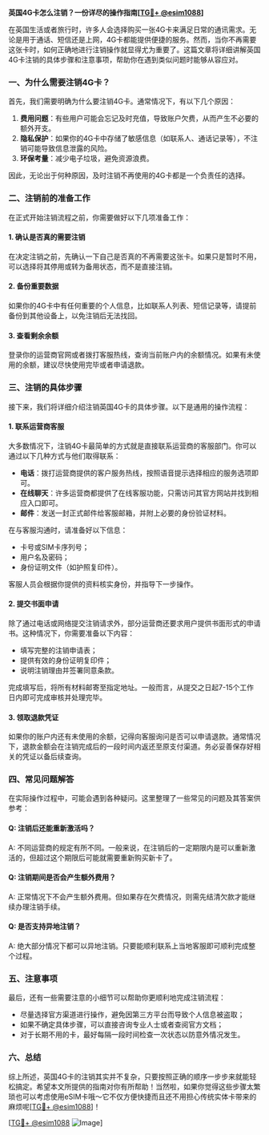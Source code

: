 **英国4G卡怎么注销？一份详尽的操作指南[[TG💪+ @esim1088](https://t.me/s/esim1088)]**

在英国生活或者旅行时，许多人会选择购买一张4G卡来满足日常的通讯需求。无论是用于通话、短信还是上网，4G卡都能提供便捷的服务。然而，当你不再需要这张卡时，如何正确地进行注销操作就显得尤为重要了。这篇文章将详细讲解英国4G卡注销的具体步骤和注意事项，帮助你在遇到类似问题时能够从容应对。

### 一、为什么需要注销4G卡？

首先，我们需要明确为什么要注销4G卡。通常情况下，有以下几个原因：

1. **费用问题**：有些用户可能会忘记及时充值，导致账户欠费，从而产生不必要的额外开支。
2. **隐私保护**：如果你的4G卡中存储了敏感信息（如联系人、通话记录等），不注销可能导致信息泄露的风险。
3. **环保考量**：减少电子垃圾，避免资源浪费。

因此，无论出于何种原因，及时注销不再使用的4G卡都是一个负责任的选择。

### 二、注销前的准备工作

在正式开始注销流程之前，你需要做好以下几项准备工作：

#### 1. 确认是否真的需要注销

在决定注销之前，先确认一下自己是否真的不再需要这张卡。如果只是暂时不用，可以选择将其停用或转为备用状态，而不是直接注销。

#### 2. 备份重要数据

如果你的4G卡中有任何重要的个人信息，比如联系人列表、短信记录等，请提前备份到其他设备上，以免注销后无法找回。

#### 3. 查看剩余余额

登录你的运营商官网或者拨打客服热线，查询当前账户内的余额情况。如果有未使用的余额，建议尽快使用完毕或者申请退款。

### 三、注销的具体步骤

接下来，我们将详细介绍注销英国4G卡的具体步骤。以下是通用的操作流程：

#### 1. 联系运营商客服

大多数情况下，注销4G卡最简单的方式就是直接联系运营商的客服部门。你可以通过以下几种方式与他们取得联系：

- **电话**：拨打运营商提供的客户服务热线，按照语音提示选择相应的服务选项即可。
- **在线聊天**：许多运营商都提供了在线客服功能，只需访问其官方网站并找到相应入口即可。
- **邮件**：发送一封正式邮件给客服邮箱，并附上必要的身份验证材料。

在与客服沟通时，请准备好以下信息：
- 卡号或SIM卡序列号；
- 用户名及密码；
- 身份证明文件（如护照复印件）。

客服人员会根据你提供的资料核实身份，并指导下一步操作。

#### 2. 提交书面申请

除了通过电话或网络提交注销请求外，部分运营商还要求用户提供书面形式的申请书。这种情况下，你需要准备以下内容：

- 填写完整的注销申请表；
- 提供有效的身份证明复印件；
- 说明注销理由并签署同意条款。

完成填写后，将所有材料邮寄至指定地址。一般而言，从提交之日起7-15个工作日内即可完成审核并处理完毕。

#### 3. 领取退款凭证

如果你的账户内还有未使用的余额，记得向客服询问是否可以申请退款。通常情况下，退款金额会在注销完成后的一段时间内返还至原支付渠道。务必妥善保存好相关的凭证以备后续查询。

### 四、常见问题解答

在实际操作过程中，可能会遇到各种疑问。这里整理了一些常见的问题及其答案供参考：

#### Q: 注销后还能重新激活吗？
A: 不同运营商的规定有所不同。一般来说，在注销后的一定期限内是可以重新激活的，但超过这个期限后可能就需要重新购买新卡了。

#### Q: 注销期间是否会产生额外费用？
A: 正常情况下不会产生额外费用。但如果存在欠费情况，则需先结清欠款才能继续办理注销手续。

#### Q: 是否支持异地注销？
A: 绝大部分情况下都可以异地注销。只要能顺利联系上当地客服即可顺利完成整个过程。

### 五、注意事项

最后，还有一些需要注意的小细节可以帮助你更顺利地完成注销流程：

- 尽量选择官方渠道进行操作，避免因第三方平台而导致个人信息被盗取；
- 如果不确定具体步骤，可以直接咨询专业人士或者查阅官方文档；
- 对于长期不用的卡，最好每隔一段时间检查一次状态以防意外情况发生。

### 六、总结

综上所述，英国4G卡的注销其实并不复杂，只要按照正确的顺序一步步来就能轻松搞定。希望本文所提供的指南对你有所帮助！当然啦，如果你觉得这些步骤太繁琐也可以考虑使用eSIM卡哦～它不仅方便快捷而且还不用担心传统实体卡带来的麻烦呢[[TG💪+ @esim1088](https://t.me/s/esim1088)]！

[[TG💪+ @esim1088](https://t.me/s/esim1088) ![Image](https://i.postimg.cc/4NQfJmqS/Snipaste-2025-05-13-00-14-12.png)]